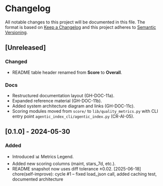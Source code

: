 # Changelog

All notable changes to this project will be documented in this file. The format is based on [Keep a Changelog](https://keepachangelog.com/en/1.0.0/) and this project adheres to [Semantic Versioning](https://semver.org/spec/v2.0.0.html).

## [Unreleased]
### Changed
- README table header renamed from **Score** to **Overall**.

### Docs
- Restructured documentation layout (GH-DOC-11a).
- Expanded reference material (GH-DOC-11b).
- Added system architecture diagram and links (GH-DOC-11c).
- Scoring modules moved from `score/` to `lib/quality_metrics.py` with CLI entry point `agentic_index_cli/agentic_index.py` (CR-AI-05).

## [0.1.0] - 2024-05-30
### Added
- Introduced 📊 Metrics Legend.
- Added new scoring columns (maint, stars_7d, etc.).
- README snapshot now uses diff tolerance ±0.02.
[2025-06-18] chore(self-improve): cycle #1 – fixed load_json call, added caching test, documented architecture
